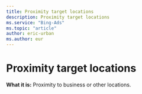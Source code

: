 ```yaml
---
title: Proximity target locations
description: Proximity target locations
ms.service: "Bing-Ads"
ms.topic: "article"
author: eric-urban
ms.author: eur
---
```


# Proximity target locations

**What it is:**    Proximity to business or other locations.


